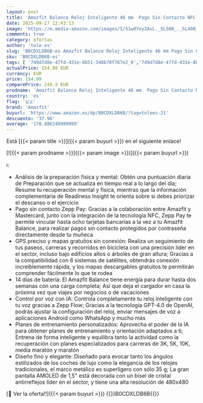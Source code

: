 ```yaml
---
layout: post
title: 'Amazfit Balance Reloj Inteligente 46 mm  Pago Sin Contacto NFC  AI Entrenador Físico  Batería de 14 Días  Monitoreo del Sueño y la Salud  GPS  150 Modos Deportivos  Smartwatch para Android y iPhone'
date: 2025-09-17 12:43:13
image: 'https://m.media-amazon.com/images/I/51w0Yey2AvL._SL500_._SL400_.jpg'
comments: true
category: ofertas
author: 'tole.es'
slug: 'B0CDXLDB6B-es Amazfit Balance Reloj Inteligente 46 mm Pago Sin Contacto...'
sku: 'B0CDXLDB6B-es'
tags: [ '749d7d8e-47fd-431e-8b51-348b70f767e2_0','749d7d8e-47fd-431e-8b51-348b70f767e2_101','Arborist Merchandising Root','Electrónica','Los favoritos de nuestros clientes: Electrónica','Self Service','Smartwatches','Special Features Stores','Tecnología para vestir','amazfit','android','🇪🇸', ]
actualPrice: 154.99 EUR
currency: EUR
price: 154.99
comparePrice: 249.9 EUR
prodname: 'Amazfit Balance Reloj Inteligente 46 mm  Pago Sin Contacto NFC  AI Entrenador Físico  Batería de 14 Días  Monitoreo del Sueño y la Salud  GPS  150 Modos Deportivos  Smartwatch para Android y iPhone'
country: 'es'
flag: '🇪🇸'
brand: 'Amazfit'
buyurl: 'https://www.amazon.es/dp/B0CDXLDB6B/?tag=tolees-21'
descuento: '37.98'
average: '170.886249999999'
---
```


Está [{{< param title >}}]({{< param buyurl >}}) en el siguiente enlace!

[![{{< param prodname >}}]({{< param image >}})]({{< param buyurl >}})

ℹ️:

- Análisis de la preparación física y mental: Obtén una puntuación diaria de Preparación que se actualiza en tiempo real a lo largo del día; Resume tu recuperación mental y física, mientras que la información complementaria de Readiness Insight te orienta sobre si debes priorizar el descanso o el ejercicio
- Pago sin contacto Zepp Pay: Gracias a la colaboración entre Amazfit y Mastercard, junto con la integración de la tecnología NFC, Zepp Pay te permite vincular hasta ocho tarjetas bancarias a la vez a tu Amazfit Balance, para realizar pagos sin contacto protegidos por contraseña directamente desde tu muñeca
- GPS preciso y mapas gratuitos sin conexión: Realiza un seguimiento de tus paseos, carreras y recorridos en bicicleta con una precisión líder en el sector, incluso bajo edificios altos o árboles de gran altura; Gracias a la compatibilidad con 6 sistemas de satélites, obtendrás conexión increíblemente rápida, y los mapas descargables gratuitos te permitirán comprender fácilmente lo que te rodea
- 14 días de batería: El Amazfit Balance tiene energía para durar hasta dos semanas con una carga completa; Así que deja el cargador en casa la próxima vez que viajes por negocios o de vacaciones
- Control por voz con IA: Controla completamente tu reloj inteligente con tu voz gracias a Zepp Flow; Gracias a la tecnología GPT-4.0 de OpenAI, podrás ajustar la configuración del reloj, enviar mensajes de voz a aplicaciones Android como WhatsApp y mucho más
- Planes de entrenamiento personalizados: Aprovecha el poder de la IA para obtener planes de entrenamiento y orientación adaptados a ti; Entrena de forma inteligente y equilibra tanto la actividad como la recuperación con planes especializados para carreras de 3K, 5K, 10K, media maratón y maratón
- Diseño fino y elegante: Diseñado para evocar tanto los ángulos estilizados de los coches de lujo como la elegancia de los relojes tradicionales, el marco metálico es superligero con sólo 35 g; La gran pantalla AMOLED de 1,5" está decorada con un bisel de cristal antirreflejos líder en el sector, y tiene una alta resolución de 480x480

[🛒 Ver la oferta!!]({{< param buyurl >}})
{{<world>}}B0CDXLDB6B{{</world>}}
